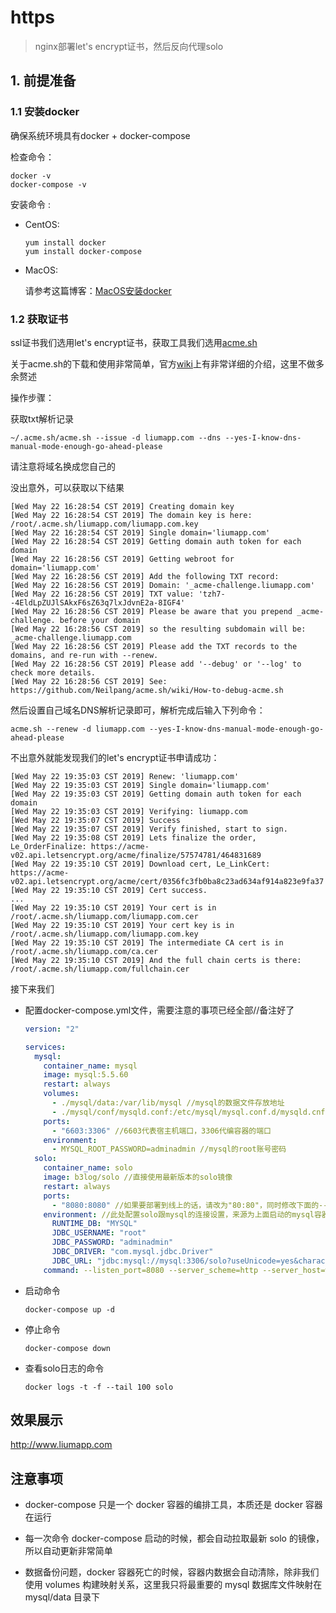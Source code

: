 # https

> nginx部署let's encrypt证书，然后反向代理solo

## 1. 前提准备

### 1.1 安装docker

确保系统环境具有docker + docker-compose

检查命令：

  ```
  docker -v
  docker-compose -v
  ```

安装命令  :

* CentOS: 

  ````
  yum install docker
  yum install docker-compose
  ````

* MacOS:

  请参考这篇博客：[MacOS安装docker](http://www.liumapp.com/articles/2017/12/27/1514347974172.html)      

### 1.2 获取证书

ssl证书我们选用let's encrypt证书，获取工具我们选用[acme.sh](https://github.com/Neilpang/acme.sh)

关于acme.sh的下载和使用非常简单，官方[wiki](https://github.com/Neilpang/acme.sh/wiki/%E8%AF%B4%E6%98%8E)上有非常详细的介绍，这里不做多余赘述

操作步骤：

获取txt解析记录

````shell
~/.acme.sh/acme.sh --issue -d liumapp.com --dns --yes-I-know-dns-manual-mode-enough-go-ahead-please
````

请注意将域名换成您自己的

没出意外，可以获取以下结果

````shell
[Wed May 22 16:28:54 CST 2019] Creating domain key
[Wed May 22 16:28:54 CST 2019] The domain key is here: /root/.acme.sh/liumapp.com/liumapp.com.key
[Wed May 22 16:28:54 CST 2019] Single domain='liumapp.com'
[Wed May 22 16:28:54 CST 2019] Getting domain auth token for each domain
[Wed May 22 16:28:56 CST 2019] Getting webroot for domain='liumapp.com'
[Wed May 22 16:28:56 CST 2019] Add the following TXT record:
[Wed May 22 16:28:56 CST 2019] Domain: '_acme-challenge.liumapp.com'
[Wed May 22 16:28:56 CST 2019] TXT value: 'tzh7--4EldLpZUJlSAkxF6sZ63q7lxJdvnE2a-8IGF4'
[Wed May 22 16:28:56 CST 2019] Please be aware that you prepend _acme-challenge. before your domain
[Wed May 22 16:28:56 CST 2019] so the resulting subdomain will be: _acme-challenge.liumapp.com
[Wed May 22 16:28:56 CST 2019] Please add the TXT records to the domains, and re-run with --renew.
[Wed May 22 16:28:56 CST 2019] Please add '--debug' or '--log' to check more details.
[Wed May 22 16:28:56 CST 2019] See: https://github.com/Neilpang/acme.sh/wiki/How-to-debug-acme.sh
````

然后设置自己域名DNS解析记录即可，解析完成后输入下列命令： 

````shell
acme.sh --renew -d liumapp.com --yes-I-know-dns-manual-mode-enough-go-ahead-please
````

不出意外就能发现我们的let's encrypt证书申请成功：

````
[Wed May 22 19:35:03 CST 2019] Renew: 'liumapp.com'
[Wed May 22 19:35:03 CST 2019] Single domain='liumapp.com'
[Wed May 22 19:35:03 CST 2019] Getting domain auth token for each domain
[Wed May 22 19:35:03 CST 2019] Verifying: liumapp.com
[Wed May 22 19:35:07 CST 2019] Success
[Wed May 22 19:35:07 CST 2019] Verify finished, start to sign.
[Wed May 22 19:35:08 CST 2019] Lets finalize the order, Le_OrderFinalize: https://acme-v02.api.letsencrypt.org/acme/finalize/57574781/464831689
[Wed May 22 19:35:10 CST 2019] Download cert, Le_LinkCert: https://acme-v02.api.letsencrypt.org/acme/cert/0356fc3fb0ba8c23ad634af914a823e9fa37
[Wed May 22 19:35:10 CST 2019] Cert success.
...
[Wed May 22 19:35:10 CST 2019] Your cert is in  /root/.acme.sh/liumapp.com/liumapp.com.cer 
[Wed May 22 19:35:10 CST 2019] Your cert key is in  /root/.acme.sh/liumapp.com/liumapp.com.key 
[Wed May 22 19:35:10 CST 2019] The intermediate CA cert is in  /root/.acme.sh/liumapp.com/ca.cer 
[Wed May 22 19:35:10 CST 2019] And the full chain certs is there:  /root/.acme.sh/liumapp.com/fullchain.cer
````
















接下来我们

* 配置docker-compose.yml文件，需要注意的事项已经全部//备注好了

    ````yaml
    version: "2"
    
    services:
      mysql:
        container_name: mysql
        image: mysql:5.5.60
        restart: always
        volumes:
          - ./mysql/data:/var/lib/mysql //mysql的数据文件存放地址
          - ./mysql/conf/mysqld.conf:/etc/mysql/mysql.conf.d/mysqld.cnf //mysql的配置文件存放地址
        ports:
          - "6603:3306" //6603代表宿主机端口，3306代编容器的端口
        environment:
          - MYSQL_ROOT_PASSWORD=adminadmin //mysql的root账号密码
      solo:
        container_name: solo
        image: b3log/solo //直接使用最新版本的solo镜像
        restart: always
        ports:
          - "8080:8080" //如果要部署到线上的话，请改为"80:80"，同时修改下面的--listen_port=80
        environment: //此处配置solo跟mysql的连接设置，来源为上面启动的mysql容器，如果要用自己的mysql服务，那么请将mysql的servcie去掉
          RUNTIME_DB: "MYSQL"
          JDBC_USERNAME: "root"
          JDBC_PASSWORD: "adminadmin"
          JDBC_DRIVER: "com.mysql.jdbc.Driver"
          JDBC_URL: "jdbc:mysql://mysql:3306/solo?useUnicode=yes&characterEncoding=UTF-8&useSSL=false&serverTimezone=UTC" //此处，因为solo跟mysql同为docker容器，所以可以直接使用容器名 + 容器端口来访问
        command: --listen_port=8080 --server_scheme=http --server_host=www.liumapp.com //按照solo官方要求，在solo启动之初，配置solo的域名、端口，如果是本地测试的话，将host改为localhost即可
    ````    
        
* 启动命令

    ````shell
    docker-compose up -d
    ````
    
* 停止命令

    ````shell
    docker-compose down
    ````
    
* 查看solo日志的命令

    ```
    docker logs -t -f --tail 100 solo
    ```                                
    
## 效果展示

http://www.liumapp.com    

## 注意事项

* docker-compose 只是一个 docker 容器的编排工具，本质还是 docker 容器在运行

* 每一次命令 docker-compose 启动的时候，都会自动拉取最新 solo 的镜像，所以自动更新非常简单

* 数据备份问题，docker 容器死亡的时候，容器内数据会自动清除，除非我们使用 volumes 构建映射关系，这里我只将最重要的 mysql 数据库文件映射在 mysql/data 目录下

